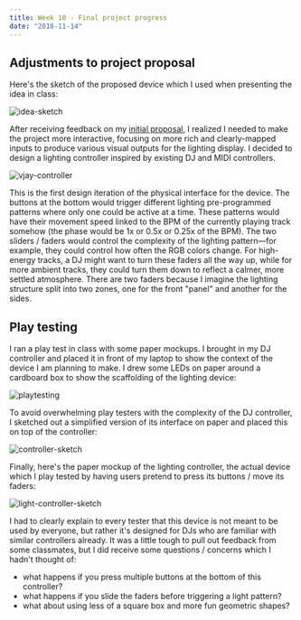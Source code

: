 ```yaml
---
title: Week 10 - Final project progress
date: "2018-11-14"
---
```


## Adjustments to project proposal

Here's the sketch of the proposed device which I used when presenting the idea in class:

![idea-sketch](final-project-images/idea-sketch.jpg)

After receiving feedback on my [initial proposal](../week-9-final-project), I realized I needed to make the project more interactive, focusing on more rich and clearly-mapped inputs to produce various visual outputs for the lighting display. I decided to design a lighting controller inspired by existing DJ and MIDI controllers.

![vjay-controller](final-project-images/vjay-controller.jpg)

This is the first design iteration of the physical interface for the device. The buttons at the bottom would trigger different lighting pre-programmed patterns where only one could be active at a time. These patterns would have their movement speed linked to the BPM of the currently playing track somehow (the phase would be 1x or 0.5x or 0.25x of the BPM). The two sliders / faders would control the complexity of the lighting pattern&mdash;for example, they could control how often the RGB colors change. For high-energy tracks, a DJ might want to turn these faders all the way up, while for more ambient tracks, they could turn them down to reflect a calmer, more settled atmosphere. There are two faders because I imagine the lighting structure split into two zones, one for the front "panel" and another for the sides.

## Play testing

I ran a play test in class with some paper mockups. I brought in my DJ controller and placed it in front of my laptop to show the context of the device I am planning to make. I drew some LEDs on paper around a cardboard box to show the scaffolding of the lighting device:

![playtesting](final-project-images/playtesting.jpg)

To avoid overwhelming play testers with the complexity of the DJ controller, I sketched out a simplified version of its interface on paper and placed this on top of the controller:

![controller-sketch](final-project-images/controller-sketch.jpg)

Finally, here's the paper mockup of the lighting controller, the actual device which I play tested by having users pretend to press its buttons / move its faders:

![light-controller-sketch](final-project-images/light-controller-sketch.jpg)

I had to clearly explain to every tester that this device is not meant to be used by everyone, but rather it's designed for DJs who are familiar with similar controllers already. It was a little tough to pull out feedback from some classmates, but I did receive some questions / concerns which I hadn't thought of:

- what happens if you press multiple buttons at the bottom of this controller?
- what happens if you slide the faders before triggering a light pattern?
- what about using less of a square box and more fun geometric shapes?
